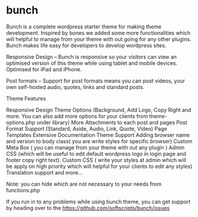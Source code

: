 bunch
=====

Bunch is a complete wordpress starter theme for making theme development. Inspired by bones we added some more functionalities which will helpful to manage from your theme with out going for any other plugins. Bunch makes life easy for developers to develop wordpress sites.

Responsive Design – Bunch is responsive so your visitors can view an optimised version of this theme while using tablet and mobile devices. Optimised for iPad and iPhone.

Post formats – Support for post formats means you can post videos, your own self-hosted audio, quotes, links and standard posts.

Theme Features

Responsive Design
Theme Options (Background, Add Logo, Copy Right and more.  You can also add more options for your clients from theme-options.php under library)
More Attachments to each post and pages
Post Format Support (Standard, Aside, Audio, Link, Quote, Video)
Page Templates
Extensive Documentation
Theme Support
Adding browser name and version to body class( you are write styles for specific browser)
Custom Meta Box ( you can manage from your theme with out any plugin )
Admin CSS (which will be useful to edit default wordpress logo in login page and footer copy right text).
Custom CSS ( write your styles at admin which will be apply on high priority which will helpful for your clients to edit any styles)
Translation support and more...

Note: you can hide which are not necessary to your needs from functions.php

If you run in to any problems while using bunch theme, you can get support by heading over to the https://github.com/softscripts/bunch/issues
